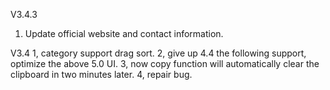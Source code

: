 V3.4.3
1. Update official website and contact information.

V3.4
1, category support drag sort.
2, give up 4.4 the following support, optimize the above 5.0 UI.
3, now copy function will automatically clear the clipboard in two minutes later.
4, repair bug.